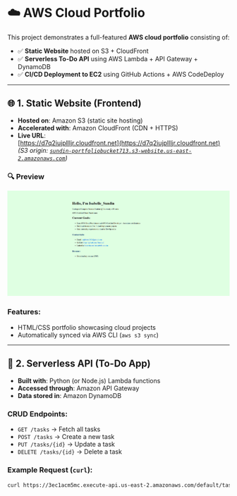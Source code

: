 # ☁️ AWS Cloud Portfolio

This project demonstrates a full-featured **AWS cloud portfolio** consisting of:

- ✅ **Static Website** hosted on S3 + CloudFront  
- ✅ **Serverless To-Do API** using AWS Lambda + API Gateway + DynamoDB  
- ✅ **CI/CD Deployment to EC2** using GitHub Actions + AWS CodeDeploy

---

## 🌐 1. Static Website (Frontend)

- **Hosted on**: Amazon S3 (static site hosting)  
- **Accelerated with**: Amazon CloudFront (CDN + HTTPS)  
- **Live URL**:  
  [https://d7q2iujpllljr.cloudfront.net](https://d7q2iujpllljr.cloudfront.net)  
  *(S3 origin: [`sundin-portfoliobucket713.s3-website.us-east-2.amazonaws.com`](http://sundin-portfoliobucket713.s3-website.us-east-2.amazonaws.com))*
### 🔍 Preview

![Static Site](IMG_S2713.png)


### Features:
- HTML/CSS portfolio showcasing cloud projects  
- Automatically synced via AWS CLI (`aws s3 sync`)

---

## 🧠 2. Serverless API (To-Do App)

- **Built with**: Python (or Node.js) Lambda functions  
- **Accessed through**: Amazon API Gateway  
- **Data stored in**: Amazon DynamoDB

### CRUD Endpoints:
- `GET /tasks` → Fetch all tasks  
- `POST /tasks` → Create a new task  
- `PUT /tasks/{id}` → Update a task  
- `DELETE /tasks/{id}` → Delete a task

### Example Request (`curl`):
```bash
curl https://3ec1acm5mc.execute-api.us-east-2.amazonaws.com/default/tasks
